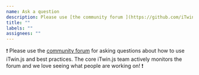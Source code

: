 ```yaml
---
name: Ask a question
description: Please use [the community forum ](https://github.com/iTwin/appui/issues) for general questions about using iTwin.js AppUI.
title: ""
labels: ""
assignees: ""
---
```


:exclamation: Please use the [community forum](https://github.com/iTwin/itwinjs-core/discussions) for asking questions about how to use iTwin.js and best practices. The core iTwin.js team actively monitors the forum and we love seeing what people are working on! :exclamation:
